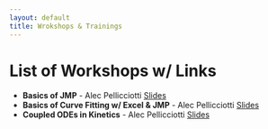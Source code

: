 ```yaml
---
layout: default
title: Wrokshops & Trainings
---
```

# List of Workshops w/ Links

- **Basics of JMP** - Alec Pellicciotti [Slides](https://osu.box.com/s/8ka39r0q6r5fq6ububkro87cgdpeocma)
- **Basics of Curve Fitting w/ Excel & JMP** - Alec Pellicciotti [Slides](https://osu.box.com/s/wlnona2up7d13gb5aqmg6nd3mfghx33n)
- **Coupled ODEs in Kinetics** - Alec Pellicciotti [Slides](https://osu.box.com/s/tu1sx7jf934iptf3a8hcdaucyhqh8j2m)